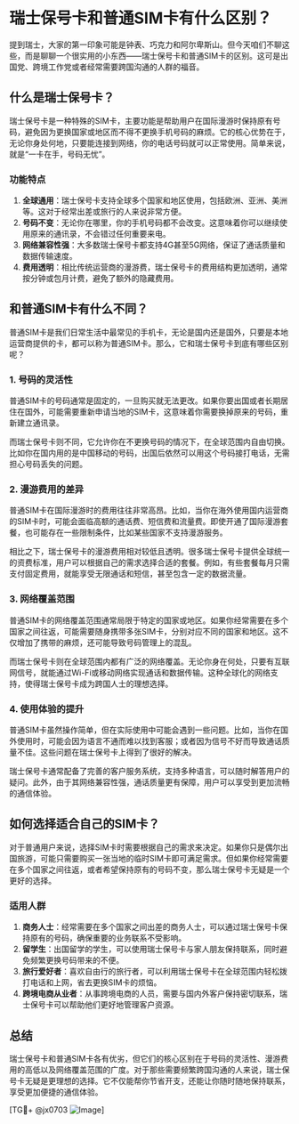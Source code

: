 # 瑞士保号卡和普通SIM卡有什么区别？

提到瑞士，大家的第一印象可能是钟表、巧克力和阿尔卑斯山。但今天咱们不聊这些，而是聊聊一个很实用的小东西——瑞士保号卡和普通SIM卡的区别。这可是出国党、跨境工作党或者经常需要跨国沟通的人群的福音。

## 什么是瑞士保号卡？

瑞士保号卡是一种特殊的SIM卡，主要功能是帮助用户在国际漫游时保持原有号码，避免因为更换国家或地区而不得不更换手机号码的麻烦。它的核心优势在于，无论你身处何地，只要能连接到网络，你的电话号码就可以正常使用。简单来说，就是“一卡在手，号码无忧”。

### 功能特点

1. **全球通用**：瑞士保号卡支持全球多个国家和地区使用，包括欧洲、亚洲、美洲等。这对于经常出差或旅行的人来说非常方便。
2. **号码不变**：无论你在哪里，你的手机号码都不会改变。这意味着你可以继续使用原来的通讯录，不会错过任何重要来电。
3. **网络兼容性强**：大多数瑞士保号卡都支持4G甚至5G网络，保证了通话质量和数据传输速度。
4. **费用透明**：相比传统运营商的漫游费，瑞士保号卡的费用结构更加透明，通常按分钟或包月计费，避免了额外的隐藏费用。

## 和普通SIM卡有什么不同？

普通SIM卡是我们日常生活中最常见的手机卡，无论是国内还是国外，只要是本地运营商提供的卡，都可以称为普通SIM卡。那么，它和瑞士保号卡到底有哪些区别呢？

### 1. **号码的灵活性**

普通SIM卡的号码通常是固定的，一旦购买就无法更改。如果你要出国或者长期居住在国外，可能需要重新申请当地的SIM卡，这意味着你需要换掉原来的号码，重新建立通讯录。

而瑞士保号卡则不同，它允许你在不更换号码的情况下，在全球范围内自由切换。比如你在国内用的是中国移动的号码，出国后依然可以用这个号码接打电话，无需担心号码丢失的问题。

### 2. **漫游费用的差异**

普通SIM卡在国际漫游时的费用往往非常高昂。比如，当你在海外使用国内运营商的SIM卡时，可能会面临高额的通话费、短信费和流量费。即使开通了国际漫游套餐，也可能存在一些限制条件，比如某些国家不支持漫游服务。

相比之下，瑞士保号卡的漫游费用相对较低且透明。很多瑞士保号卡提供全球统一的资费标准，用户可以根据自己的需求选择合适的套餐。例如，有些套餐每月只需支付固定费用，就能享受无限通话和短信，甚至包含一定的数据流量。

### 3. **网络覆盖范围**

普通SIM卡的网络覆盖范围通常局限于特定的国家或地区。如果你经常需要在多个国家之间往返，可能需要随身携带多张SIM卡，分别对应不同的国家和地区。这不仅增加了携带的麻烦，还可能导致号码管理上的混乱。

而瑞士保号卡则在全球范围内都有广泛的网络覆盖。无论你身在何处，只要有互联网信号，就能通过Wi-Fi或移动网络实现通话和数据传输。这种全球化的网络支持，使得瑞士保号卡成为跨国人士的理想选择。

### 4. **使用体验的提升**

普通SIM卡虽然操作简单，但在实际使用中可能会遇到一些问题。比如，当你在国外使用时，可能会因为语言不通而难以找到客服；或者因为信号不好而导致通话质量不佳。这些问题在瑞士保号卡上得到了很好的解决。

瑞士保号卡通常配备了完善的客户服务系统，支持多种语言，可以随时解答用户的疑问。此外，由于其网络兼容性强，通话质量更有保障，用户可以享受到更加流畅的通信体验。

## 如何选择适合自己的SIM卡？

对于普通用户来说，选择SIM卡时需要根据自己的需求来决定。如果你只是偶尔出国旅游，可能只需要购买一张当地的临时SIM卡即可满足需求。但如果你经常需要在多个国家之间往返，或者希望保持原有的号码不变，那么瑞士保号卡无疑是一个更好的选择。

### 适用人群

1. **商务人士**：经常需要在多个国家之间出差的商务人士，可以通过瑞士保号卡保持原有的号码，确保重要的业务联系不受影响。
2. **留学生**：出国留学的学生，可以使用瑞士保号卡与家人朋友保持联系，同时避免频繁更换号码带来的不便。
3. **旅行爱好者**：喜欢自由行的旅行者，可以利用瑞士保号卡在全球范围内轻松拨打电话和上网，省去更换SIM卡的烦恼。
4. **跨境电商从业者**：从事跨境电商的人员，需要与国内外客户保持密切联系，瑞士保号卡可以帮助他们更好地管理客户资源。

## 总结

瑞士保号卡和普通SIM卡各有优劣，但它们的核心区别在于号码的灵活性、漫游费用的高低以及网络覆盖范围的广度。对于那些需要频繁跨国沟通的人来说，瑞士保号卡无疑是更理想的选择。它不仅能帮你节省开支，还能让你随时随地保持联系，享受更加便捷的通信体验。

[TG💪+ @jx0703 ![Image](https://github.com/user-attachments/assets/dbca1d08-cadb-493c-b0ec-ad6f7a83f270)]